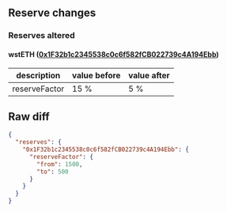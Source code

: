 ## Reserve changes

### Reserves altered

#### wstETH ([0x1F32b1c2345538c0c6f582fCB022739c4A194Ebb](https://optimistic.etherscan.io/address/0x1F32b1c2345538c0c6f582fCB022739c4A194Ebb))

| description | value before | value after |
| --- | --- | --- |
| reserveFactor | 15 % | 5 % |


## Raw diff

```json
{
  "reserves": {
    "0x1F32b1c2345538c0c6f582fCB022739c4A194Ebb": {
      "reserveFactor": {
        "from": 1500,
        "to": 500
      }
    }
  }
}
```
